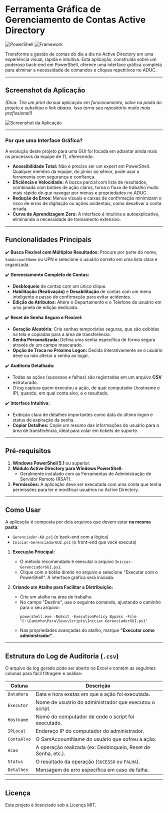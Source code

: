 # Ferramenta Gráfica de Gerenciamento de Contas Active Directory

![PowerShell](https://img.shields.io/badge/PowerShell-5.1%2B-blue) ![Framework](https://img.shields.io/badge/UI-Windows%20Forms-orange)

Transforme a gestão de contas do dia a dia no Active Directory em uma experiência visual, rápida e intuitiva. Esta aplicação, construída sobre um poderoso back-end em PowerShell, oferece uma interface gráfica completa para eliminar a necessidade de comandos e cliques repetitivos no ADUC.

---

## Screenshot da Aplicação

*(Dica: Tire um print da sua aplicação em funcionamento, salve na pasta do projeto e substitua o link abaixo. Isso torna seu repositório muito mais profissional!)*

![Screenshot da Aplicação](docs/screenshot.png)

---

### Por que uma Interface Gráfica?

A evolução deste projeto para uma GUI foi focada em adiantar ainda mais os processos da equipe de TI, oferecendo:

*   **Acessibilidade Total:** Não é preciso ser um expert em PowerShell. Qualquer membro da equipe, do júnior ao sênior, pode usar a ferramenta com segurança e confiança.
*   **Eficiência e Velocidade:** A busca parcial com lista de resultados, combinada com botões de ação claros, torna o fluxo de trabalho muito mais rápido do que navegar por menus e propriedades no ADUC.
*   **Redução de Erros:** Menus visuais e caixas de confirmação minimizam o risco de erros de digitação ou ações acidentais, como desativar a conta errada.
*   **Curva de Aprendizagem Zero:** A interface é intuitiva e autoexplicativa, eliminando a necessidade de treinamento extensivo.

---

## Funcionalidades Principais

✔️ **Busca Flexível com Múltiplos Resultados:** Procure por parte do nome, `SamAccountName` ou UPN e selecione o usuário correto em uma lista clara e organizada.

✔️ **Gerenciamento Completo de Contas:**
  - **Desbloqueio** de contas com um único clique.
  - **Habilitação (Reativação)** e **Desabilitação** de contas com um menu inteligente e passo de confirmação para evitar acidentes.
  - **Edição de Atributos:** Altere o Departamento e o Telefone do usuário em uma janela de edição dedicada.

✔️ **Reset de Senha Seguro e Flexível:**
  - **Geração Aleatória:** Crie senhas temporárias seguras, que são exibidas na tela e copiadas para a área de transferência.
  - **Senha Personalizada:** Defina uma senha específica de forma segura através de um campo mascarado.
  - **Opção de Troca no Próximo Logon:** Decida interativamente se o usuário deve ou não alterar a senha ao logar.

✔️ **Auditoria Detalhada:**
  - Todas as ações (sucessos e falhas) são registradas em um arquivo **CSV** estruturado.
  - O log captura quem executou a ação, de qual computador (hostname e IP), quando, em qual conta alvo, e o resultado.

✔️ **Interface Intuitiva:**
  - Exibição clara de detalhes importantes como data do último logon e status de expiração da senha.
  - **Copiar Detalhes:** Copie um resumo das informações do usuário para a área de transferência, ideal para colar em tickets de suporte.

---

## Pré-requisitos

1.  **Windows PowerShell 5.1** ou superior.
2.  **Módulo Active Directory para Windows PowerShell:**
    - Geralmente instalado com as Ferramentas de Administração de Servidor Remoto (RSAT).
3.  **Permissões:** A aplicação deve ser executada com uma conta que tenha permissões para ler e modificar usuários no Active Directory.

---

## Como Usar

A aplicação é composta por dois arquivos que devem estar **na mesma pasta**:
*   `Gerenciador-AD.ps1` (o back-end com a lógica)
*   `Iniciar-GerenciadorGUI.ps1` (o front-end que você executa)

1.  **Execução Principal:**
    - O método recomendado é executar o arquivo `Iniciar-GerenciadorGUI.ps1`.
    - Clique com o botão direito no arquivo e selecione "Executar com o PowerShell". A interface gráfica será iniciada.

2.  **Criando um Atalho para Facilitar a Distribuição:**
    - Crie um atalho na área de trabalho.
    - No campo "Destino", use o seguinte comando, ajustando o caminho para o seu arquivo:
      ```
      powershell.exe -NoExit -ExecutionPolicy Bypass -File "C:\Caminho\Para\Seus\Scripts\Iniciar-GerenciadorGUI.ps1"
      ```
    - Nas propriedades avançadas do atalho, marque **"Executar como administrador"**.

---

## Estrutura do Log de Auditoria (`.csv`)

O arquivo de log gerado pode ser aberto no Excel e contém as seguintes colunas para fácil filtragem e análise:

| Coluna       | Descrição                                                     |
|--------------|---------------------------------------------------------------|
| `DataHora`     | Data e hora exatas em que a ação foi executada.               |
| `Executor`     | Nome de usuário do administrador que executou o script.       |
| `Hostname`     | Nome do computador de onde o script foi executado.            |
| `IPLocal`      | Endereço IP do computador do administrador.                   |
| `ContaAlvo`    | O SamAccountName do usuário que sofreu a ação.                |
| `Acao`         | A operação realizada (ex: Desbloqueio, Reset de Senha, etc.). |
| `Status`       | O resultado da operação (`SUCESSO` ou `FALHA`).               |
| `Detalhes`     | Mensagem de erro específica em caso de falha.                 |

---

## Licença

Este projeto é licenciado sob a Licença MIT.
